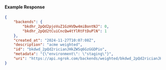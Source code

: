 <!-- Code generated for API Clients. DO NOT EDIT. -->

#### Example Response

```json
{
	"backends": {
		"bkdhr_2pQd2pjoVuZ1GzHVDw4miBontNJ": 0,
		"bkdhr_2pQd2tCuiCncQw4tYlRtFtDuPlN": 1
	},
	"created_at": "2024-11-27T10:07:08Z",
	"description": "acme weighted",
	"id": "bkdwd_2pQd2ricianJHkZWSq6GzGGDPio",
	"metadata": "{\"environment\": \"staging\"}",
	"uri": "https://api.ngrok.com/backends/weighted/bkdwd_2pQd2ricianJHkZWSq6GzGGDPio"
}
```
